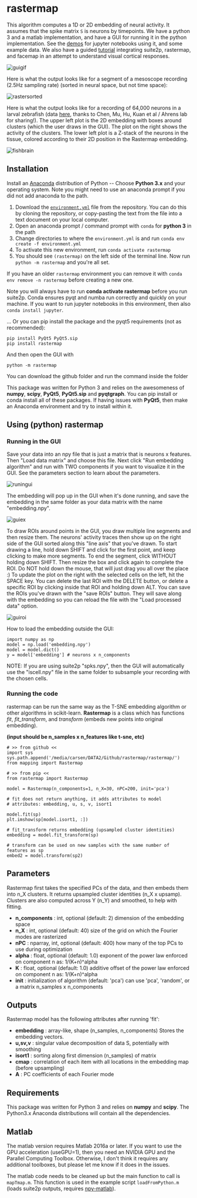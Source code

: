 # rastermap

This algorithm computes a 1D or 2D embedding of neural activity. It assumes that the spike matrix `S` is neurons by timepoints. We have a python 3 and a matlab implementation, and have a GUI for running it in the python implementation. See the [demos](demos/) for jupyter notebooks using it, and some example data. We also have a guided [tutorial](tutorial/) integrating suite2p, rastermap, and facemap in an attempt to understand visual cortical responses.

![guigif](figs/rguifast.gif)

Here is what the output looks like for a segment of a mesoscope recording (2.5Hz sampling rate) (sorted in neural space, but not time space):

![rastersorted](figs/example.png)

Here is what the output looks like for a recording of 64,000 neurons in a larval zebrafish (data [here](https://figshare.com/articles/Whole-brain_light-sheet_imaging_data/7272617/1), thanks to Chen, Mu, Hu, Kuan et al / Ahrens lab for sharing!). The upper left plot is the 2D embedding with boxes around clusters (which the user draws in the GUI). The plot on the right shows the activity of the clusters. The lower left plot is a Z-stack of the neurons in the tissue, colored according to their 2D position in the Rastermap embedding.

![fishbrain](figs/fish_GUI3.png)

## Installation

Install an [Anaconda](https://www.anaconda.com/download/) distribution of Python -- Choose **Python 3.x** and your operating system. Note you might need to use an anaconda prompt if you did not add anaconda to the path.

1. Download the [`environment.yml`](https://github.com/MouseLand/rastermap/blob/master/environment.yml) file from the repository. You can do this by cloning the repository, or copy-pasting the text from the file into a text document on your local computer.
2. Open an anaconda prompt / command prompt with `conda` for **python 3** in the path
3. Change directories to where the `environment.yml` is and run `conda env create -f environment.yml`
4. To activate this new environment, run `conda activate rastermap`
5. You should see `(rastermap)` on the left side of the terminal line. Now run `python -m rastermap` and you're all set.

If you have an older `rastermap` environment you can remove it with `conda env remove -n rastermap` before creating a new one.

Note you will always have to run **conda activate rastermap** before you run suite2p. Conda ensures pyqt and numba run correctly and quickly on your machine. If you want to run jupyter notebooks in this environment, then also `conda install jupyter`.

... Or you can pip install the package and the pyqt5 requirements (not as recommended):

```
pip install PyQt5 PyQt5.sip
pip install rastermap
```

And then open the GUI with

```
python -m rastermap
```

You can download the github folder and run the command inside the folder

This package was written for Python 3 and relies on the awesomeness of **numpy**, **scipy**, **PyQt5**, **PyQt5.sip** and **pyqtgraph**. You can pip install or conda install all of these packages. If having issues with **PyQt5**, then make an Anaconda environment and try to install within it.


## Using (python) rastermap

### Running in the GUI

Save your data into an npy file that is just a matrix that is neurons x features. Then "Load data matrix" and choose this file. Next click "Run embedding algorithm" and run with TWO components if you want to visualize it in the GUI. See the parameters section to learn about the parameters.

![runingui](figs/runingui.png)

The embedding will pop up in the GUI when it's done running, and save the embedding in the same folder as your data matrix with the name "embedding.npy".

![guiex](figs/guiex.png)

To draw ROIs around points in the GUI, you draw multiple line segments and then resize them. The neurons' activity traces then show up on the right side of the GUI sorted along this "line axis" that you've drawn. To start drawing a line, hold down SHIFT and click for the first point, and keep clicking to make more segments. To end the segment, click WITHOUT holding down SHIFT. Then resize the box and click again to complete the ROI. Do NOT hold down the mouse, that will just drag you all over the place :) To update the plot on the right with the selected cells on the left, hit the SPACE key. You can delete the last ROI with the DELETE button, or delete a specific ROI by clicking inside that ROI and holding down ALT. You can save the ROIs you've drawn with the "save ROIs" button. They will save along with the embedding so you can reload the file with the "Load processed data" option.

![guiroi](figs/guiroi.png)

How to load the embedding outside the GUI:

```
import numpy as np
model = np.load('embedding.npy')
model = model.dict()
y = model['embedding'] # neurons x n_components
```


NOTE: If you are using suite2p "spks.npy", then the GUI will automatically use the "iscell.npy" file in the same folder to subsample your recording with the chosen cells.

### Running the code

rastermap can be run the same way as the T-SNE embedding algorithm or other algorithms in scikit-learn. **Rastermap** is a class which has functions *fit*, *fit_transform*, and *transform* (embeds new points into original embedding).

**(input should be n_samples x n_features like t-sne, etc)**

```
# >> from github <<
import sys
sys.path.append('/media/carsen/DATA2/Github/rastermap/rastermap/')
from mapping import Rastermap

# >> from pip <<
from rastermap import Rastermap

model = Rastermap(n_components=1, n_X=30, nPC=200, init='pca')

# fit does not return anything, it adds attributes to model
# attributes: embedding, u, s, v, isort1

model.fit(sp)
plt.imshow(sp[model.isort1, :])

# fit_transform returns embedding (upsampled cluster identities)
embedding = model.fit_transform(sp)

# transform can be used on new samples with the same number of features as sp
embed2 = model.transform(sp2)
```

## Parameters

Rastermap first takes the specified PCs of the data, and then embeds them into n_X clusters. It returns upsampled cluster identities (n_X x upsamp). Clusters are also computed across Y (n_Y) and smoothed, to help with fitting.

- **n_components** : int, optional (default: 2)
        dimension of the embedding space
- **n_X** : int, optional (default: 40)
        size of the grid on which the Fourier modes are rasterized
- **nPC**  : nparray, int, optional (default: 400)
        how many of the top PCs to use during optimization
- **alpha** : float, optional (default: 1.0)
        exponent of the power law enforced on component n as: 1/(K+n)^alpha
- **K** :  float, optional (default: 1.0)
        additive offset of the power law enforced on component n as: 1/(K+n)^alpha
- **init** : initialization of algorithm (default: 'pca')
        can use 'pca', 'random', or a matrix n_samples x n_components

## Outputs

Rastermap model has the following attributes after running 'fit':
- **embedding** : array-like, shape (n_samples, n_components)
        Stores the embedding vectors.
- **u,sv,v** : singular value decomposition of data S, potentially with smoothing
- **isort1** : sorting along first dimension (n_samples) of matrix
- **cmap**  : correlation of each item with all locations in the embedding map (before upsampling)
- **A**     :    PC coefficients of each Fourier mode


## Requirements

This package was written for Python 3 and relies on **numpy** and **scipy**. The Python3.x Anaconda distributions will contain all the dependencies.

## Matlab

The matlab version requires Matlab 2016a or later. If you want to use the GPU acceleration (useGPU=1), then you need an NVIDIA GPU and the Parallel Computing Toolbox. Otherwise, I don't think it requires any additional toolboxes, but please let me know if it does in the issues.

The matlab code needs to be cleaned up but the main function to call is `mapTmap.m`. This function is used in the example script `loadFromPython.m` (loads suite2p outputs, requires [npy-matlab](https://github.com/kwikteam/npy-matlab)).
